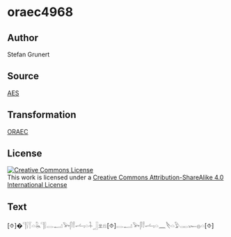 # oraec4968

## Author

Stefan Grunert

## Source

[AES](https://github.com/simondschweitzer/aes)

## Transformation

[ORAEC](https://oraec.github.io/)

## License

<a rel="license" href="http://creativecommons.org/licenses/by-sa/4.0/"><img alt="Creative Commons License" style="border-width:0" src="https://i.creativecommons.org/l/by-sa/4.0/88x31.png" /></a><br />This work is licensed under a <a rel="license" href="http://creativecommons.org/licenses/by-sa/4.0/">Creative Commons Attribution-ShareAlike 4.0 International License</a>

## Text

[⯑]�𓊹𓍛𓇅𓏏𓆘𓊹𓍛𓂋𓂝𓅨𓋴𓍋𓌡𓏤𓏏𓇑𓃀𓁷𓁶[⯑]𓂋𓂝𓅨𓋴𓍋𓌡𓏤𓏏𓈖𓌸𓏏𓅱𓋉𓆱𓐍𓏏[⯑]<br>
